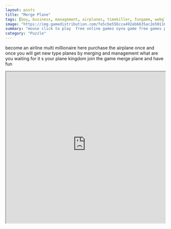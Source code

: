 ```yaml
---
layout: posts
title: "Merge Plane"
tags: [boy, business, management, airplanes, timekiller, fungame, webgl, merge, free, online, games, oyna, game, free, games, play, play, games]
image: "https://img.gamedistribution.com/fe5cbe556cca492eb6635ac2e5011644-512x384.jpeg"
summary: "mouse click to play  free online games oyna game free games play play games"
category: "Puzzle"
---
```


become an airline multi millionaire here purchase the airplane once and once you will get new type planes by merging and management what are you waiting for it s your plane kingdom join the game merge plane and have fun

<iframe width="100%" height="480px;" src="https://html5.gamedistribution.com/fe5cbe556cca492eb6635ac2e5011644/"></iframe>
